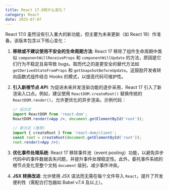 ```yaml
---
title: React 17.0有什么变化？
category: React
date: 2025-07-07
---
```

React 17.0 虽然没有引入重大的新功能，但主要为未来更新（如 React 18）作准备。该版本包含以下核心变化：

1. **移除或不建议使用不安全的生命周期方法**: React 17 移除了组件生命周期中类似 `componentWillReceiveProps` 和 `componentWillUpdate` 的方法，原因是它们行为不稳定且易导致 bugs。取而代之的是更安全的替代方法如 `getDerivedStateFromProps` 和 `getSnapshotBeforeUpdate`。这鼓励开发者转向函数式组件结合 Hooks 的模式，以提高代码可维护性。
   
2. **引入新根节点 API**: 为促进未来并发渲染功能的逐步采用，React 17 引入了新渲染入口点。例如，建议使用 `ReactDOM.createRoot()` 替换传统的 `ReactDOM.render()`，允许更优化的异步渲染。示例代码：
    ```jsx
    // 旧方式
    import ReactDOM from 'react-dom';
    ReactDOM.render(<App />, document.getElementById('root'));

    // 新方式 (推荐)
    import { createRoot } from 'react-dom/client';
    const root = createRoot(document.getElementById('root'));
    root.render(<App />);
    ```

3. **优化事件处理系统**: React 17 移除事件池（event pooling）功能，以避免异步代码中的事件数据丢失问题，并提升事件处理稳定性。此外，委托事件系统的根节点变化至整个文档 `document` 级别，减少事件冲突。

4. **JSX 转换改进**: 允许使用 JSX 语法而无需在每个文件导入 `React`，提升了开发便利性（需配合打包器如 Babel v7.4 及以上）。

